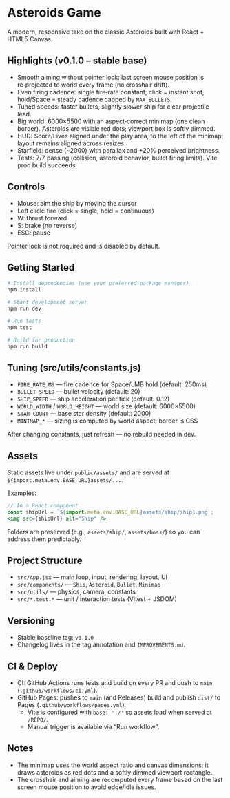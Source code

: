# Asteroids Game

A modern, responsive take on the classic Asteroids built with React + HTML5 Canvas.

## Highlights (v0.1.0 – stable base)

- Smooth aiming without pointer lock: last screen mouse position is re‑projected to world every frame (no crosshair drift).
- Even firing cadence: single fire‑rate constant; click = instant shot, hold/Space = steady cadence capped by `MAX_BULLETS`.
- Tuned speeds: faster bullets, slightly slower ship for clear projectile lead.
- Big world: 6000×5500 with an aspect‑correct minimap (one clean border). Asteroids are visible red dots; viewport box is softly dimmed.
- HUD: Score/Lives aligned under the play area, to the left of the minimap; layout remains aligned across resizes.
- Starfield: dense (~2000) with parallax and +20% perceived brightness.
- Tests: 7/7 passing (collision, asteroid behavior, bullet firing limits). Vite prod build succeeds.

## Controls

- Mouse: aim the ship by moving the cursor
- Left click: fire (click = single, hold = continuous)
- W: thrust forward
- S: brake (no reverse)
- ESC: pause

Pointer lock is not required and is disabled by default.

## Getting Started

```bash
# Install dependencies (use your preferred package manager)
npm install

# Start development server
npm run dev

# Run tests
npm test

# Build for production
npm run build
```

## Tuning (src/utils/constants.js)

- `FIRE_RATE_MS` — fire cadence for Space/LMB hold (default: 250ms)
- `BULLET_SPEED` — bullet velocity (default: 20)
- `SHIP_SPEED` — ship acceleration per tick (default: 0.12)
- `WORLD_WIDTH` / `WORLD_HEIGHT` — world size (default: 6000×5500)
- `STAR_COUNT` — base star density (default: 2000)
- `MINIMAP_*` — sizing is computed by world aspect; border is CSS

After changing constants, just refresh — no rebuild needed in dev.

## Assets

Static assets live under `public/assets/` and are served at `${import.meta.env.BASE_URL}assets/...`.

Examples:

```jsx
// In a React component
const shipUrl = `${import.meta.env.BASE_URL}assets/ship/ship1.png`;
<img src={shipUrl} alt="Ship" />
```

Folders are preserved (e.g., `assets/ship/`, `assets/boss/`) so you can address them predictably.

## Project Structure

- `src/App.jsx` — main loop, input, rendering, layout, UI
- `src/components/` — `Ship`, `Asteroid`, `Bullet`, `Minimap`
- `src/utils/` — physics, camera, constants
- `src/*.test.*` — unit / interaction tests (Vitest + JSDOM)

## Versioning

- Stable baseline tag: `v0.1.0`
- Changelog lives in the tag annotation and `IMPROVEMENTS.md`.

## CI & Deploy

- CI: GitHub Actions runs tests and build on every PR and push to `main` (`.github/workflows/ci.yml`).
- GitHub Pages: pushes to `main` (and Releases) build and publish `dist/` to Pages (`.github/workflows/pages.yml`).
  - Vite is configured with `base: './'` so assets load when served at `/REPO/`.
  - Manual trigger is available via “Run workflow”.

## Notes

- The minimap uses the world aspect ratio and canvas dimensions; it draws asteroids as red dots and a softly dimmed viewport rectangle.
- The crosshair and aiming are recomputed every frame based on the last screen mouse position to avoid edge/idle issues.
